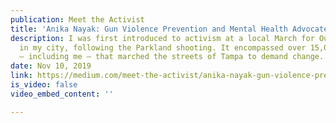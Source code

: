 ```yaml
---
publication: Meet the Activist
title: 'Anika Nayak: Gun Violence Prevention and Mental Health Advocate'
description: I was first introduced to activism at a local March for Our Lives protest
  in my city, following the Parkland shooting. It encompassed over 15,000 participants
  — including me — that marched the streets of Tampa to demand change...
date: Nov 10, 2019
link: https://medium.com/meet-the-activist/anika-nayak-gun-violence-prevention-and-mental-health-advocate-e1851bfc56e5
is_video: false
video_embed_content: ''

---
```

